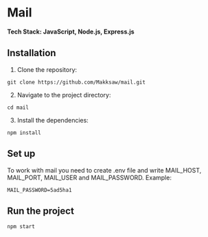 # Mail

**Tech Stack: JavaScript, Node.js, Express.js**

## Installation

1. Clone the repository:

```
git clone https://github.com/Makksaw/mail.git
```

2. Navigate to the project directory:

```
cd mail
```

3. Install the dependencies:

```
npm install
```

## Set up

To work with mail you need to create .env file and write MAIL_HOST, MAIL_PORT, MAIL_USER and MAIL_PASSWORD. Example:

```
MAIL_PASSWORD=5ad5ha1
```

## Run the project

```
npm start
```
